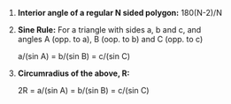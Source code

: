 1) **Interior angle of a regular N sided polygon:** 180(N-2)/N


2) **Sine Rule:** For a triangle with sides a, b and c, and    
                  angles A (opp. to a), B (oop. to b) and C (opp. to c)
  
   a/(sin A) = b/(sin B) = c/(sin C)
   
3) **Circumradius of the above, R:**    

    2R = a/(sin A) = b/(sin B) = c/(sin C)
